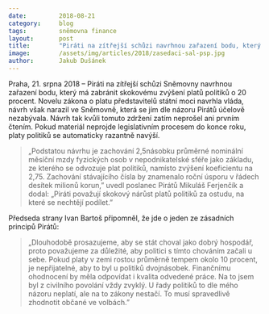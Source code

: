 ```yaml
---
date:         2018-08-21
category:     blog
tags:         sněmovna finance
layout:       post
title:        "Piráti na zítřejší schůzi navrhnou zařazení bodu, který má zamezit skokovému růstu platů politiků"
image:        /assets/img/articles/2018/zasedaci-sal-psp.jpg
author:       Jakub Dušánek
---
```


Praha, 21. srpna 2018 – Piráti na zítřejší schůzi Sněmovny navrhnou zařazení bodu, který má zabránit skokovému zvýšení platů politiků o 20 procent. Novelu zákona o platu představitelů státní moci navrhla vláda, návrh však narazil ve Sněmovně, která se jím dle názoru Pirátů účelově nezabývala. Návrh tak kvůli tomuto zdržení zatím neprošel ani prvním čtením. Pokud materiál neprojde legislativním procesem do konce roku, platy politiků se automaticky razantně navýší.

> „Podstatou návrhu je zachování 2,5násobku průměrné nominální měsíční mzdy fyzických osob v nepodnikatelské sféře jako základu, ze kterého se odvozuje plat politiků, namísto zvýšení koeficientu na 2,75. Zachování stávajícího čísla by znamenalo roční úsporu v řádech desítek milionů korun,” uvedl poslanec Pirátů Mikuláš Ferjenčík a dodal: „Piráti považují skokový nárůst platů politiků za ostudu, na které se nechtějí podílet.”


Předseda strany Ivan Bartoš připomněl, že jde o jeden ze zásadních principů Pirátů: 

> „Dlouhodobě prosazujeme, aby se stát choval jako dobrý hospodář, proto považujeme za důležité, aby politici s tímto chováním začali u sebe. Pokud platy v zemi rostou průměrně tempem okolo 10 procent, je nepřijatelné, aby to byl u politiků dvojnásobek. Finančnímu ohodnocení by měla odpovídat i kvalita odvedené práce. Na to jsem byl z civilního povolání vždy zvyklý. U řady politiků to dle mého názoru neplatí, ale na to zákony nestačí. To musí spravedlivě zhodnotit občané ve volbách.”
